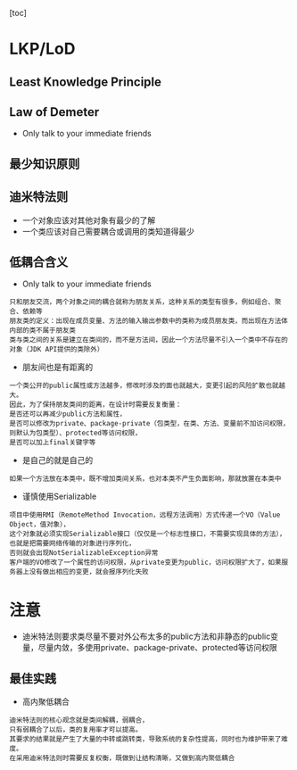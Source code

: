 [toc]
# LKP/LoD
## Least Knowledge Principle
## Law of Demeter
- Only talk to your immediate friends
## 最少知识原则
## 迪米特法则
- 一个对象应该对其他对象有最少的了解
- 一个类应该对自己需要耦合或调用的类知道得最少
## 低耦合含义
- Only talk to your immediate friends
```text
只和朋友交流，两个对象之间的耦合就称为朋友关系，这种关系的类型有很多，例如组合、聚合、依赖等
朋友类的定义：出现在成员变量、方法的输入输出参数中的类称为成员朋友类，而出现在方法体内部的类不属于朋友类
类与类之间的关系是建立在类间的，而不是方法间，因此一个方法尽量不引入一个类中不存在的对象（JDK API提供的类除外）
```
- 朋友间也是有距离的
```text
一个类公开的public属性或方法越多，修改时涉及的面也就越大，变更引起的风险扩散也就越大。
因此，为了保持朋友类间的距离，在设计时需要反复衡量：
是否还可以再减少public方法和属性，
是否可以修改为private、package-private（包类型，在类、方法、变量前不加访问权限，则默认为包类型）、protected等访问权限，
是否可以加上final关键字等
```
- 是自己的就是自己的
```text
如果一个方法放在本类中，既不增加类间关系，也对本类不产生负面影响，那就放置在本类中
```
- 谨慎使用Serializable
```text
项目中使用RMI（RemoteMethod Invocation，远程方法调用）方式传递一个VO（Value Object，值对象），
这个对象就必须实现Serializable接口（仅仅是一个标志性接口，不需要实现具体的方法），也就是把需要网络传输的对象进行序列化，
否则就会出现NotSerializableException异常
客户端的VO修改了一个属性的访问权限，从private变更为public，访问权限扩大了，如果服务器上没有做出相应的变更，就会报序列化失败
```
# 注意
- 迪米特法则要求类尽量不要对外公布太多的public方法和非静态的public变量，尽量内敛，多使用private、package-private、protected等访问权限
## 最佳实践
- 高内聚低耦合
```text
迪米特法则的核心观念就是类间解耦，弱耦合，
只有弱耦合了以后，类的复用率才可以提高。
其要求的结果就是产生了大量的中转或跳转类，导致系统的复杂性提高，同时也为维护带来了难度。
在采用迪米特法则时需要反复权衡，既做到让结构清晰，又做到高内聚低耦合
```